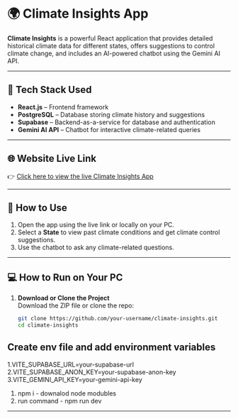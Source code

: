 # 🌍 Climate Insights App

**Climate Insights** is a powerful React application that provides detailed historical climate data for different states, offers suggestions to control climate change, and includes an AI-powered chatbot using the Gemini AI API.

---

## 🔧 Tech Stack Used

- **React.js** – Frontend framework  
- **PostgreSQL** – Database storing climate history and suggestions  
- **Supabase** – Backend-as-a-service for database and authentication  
- **Gemini AI API** – Chatbot for interactive climate-related queries  

---

## 🌐 Website Live Link

👉 [Click here to view the live Climate Insights App](https://climite-insights-app.vercel.app/)  


---

## 🚀 How to Use

1. Open the app using the live link or locally on your PC.  
2. Select a **State** to view past climate conditions and get climate control suggestions.  
3. Use the chatbot to ask any climate-related questions.

---

## 💻 How to Run on Your PC

1. **Download or Clone the Project**  
   Download the ZIP file or clone the repo:  
   ```bash
   git clone https://github.com/your-username/climate-insights.git
   cd climate-insights
## Create env file and add environment variables 
1.VITE_SUPABASE_URL=your-supabase-url
2.VITE_SUPABASE_ANON_KEY=your-supabase-anon-key
3.VITE_GEMINI_API_KEY=your-gemini-api-key

1. npm i - downalod node modubles
2. run command - npm run dev

---



